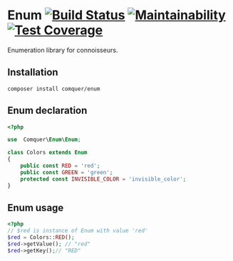 # Enum [![Build Status](https://travis-ci.org/fatcode/enum.svg?branch=master)](https://travis-ci.org/fatcode/enum) [![Maintainability](https://api.codeclimate.com/v1/badges/a3ad92200e13a6219750/maintainability)](https://codeclimate.com/github/fatcode/enum/maintainability) [![Test Coverage](https://api.codeclimate.com/v1/badges/a3ad92200e13a6219750/test_coverage)](https://codeclimate.com/github/fatcode/enum/test_coverage)
Enumeration library for connoisseurs.

## Installation
`composer install comquer/enum`

## Enum declaration
```php
<?php

use  Comquer\Enum\Enum;

class Colors extends Enum
{
    public const RED = 'red';
    public const GREEN = 'green';
    protected const INVISIBLE_COLOR = 'invisible_color';
}
```

## Enum usage
```php
<?php
// $red is instance of Enum with value 'red'
$red = Colors::RED();
$red->getValue(); // "red"
$red->getKey();// "RED"
```
